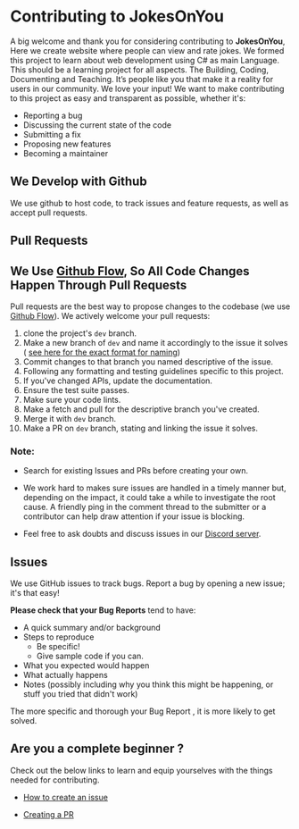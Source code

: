 # Contributing to JokesOnYou

A big welcome and thank you for considering contributing to **JokesOnYou**, Here we create website where people can view and rate jokes.
We formed this project to learn about web development using C# as main Language.
This should be a learning project for all aspects. The Building, Coding, Documenting and Teaching.
It’s people like you that make it a reality for users in our community.
We love your input! We want to make contributing to this project as easy and transparent as possible, whether it's:

- Reporting a bug
- Discussing the current state of the code
- Submitting a fix
- Proposing new features
- Becoming a maintainer

## We Develop with Github

We use github to host code, to track issues and feature requests, as well as accept pull requests.

## Pull Requests

## We Use [Github Flow](https://guides.github.com/introduction/flow/index.html), So All Code Changes Happen Through Pull Requests

Pull requests are the best way to propose changes to the codebase (we use [Github Flow](https://guides.github.com/introduction/flow/index.html)). We actively welcome your pull requests:

1. clone the project's `dev` branch.
2. Make a new branch of `dev` and name it accordingly to the issue it solves ( [see here for the exact format for naming](https://github.com/Code2Gether-Discord/JokesOnYou/wiki/How-To-Backlog#pull-requests))
3. Commit changes to that branch you named descriptive of the issue.
4. Following any formatting and testing guidelines specific to this project.
5. If you've changed APIs, update the documentation.
6. Ensure the test suite passes.
7. Make sure your code lints.
8. Make a fetch and pull for the descriptive branch you've created.
9. Merge it with `dev` branch.
10. Make a PR on `dev` branch, stating and linking the issue it solves.

### Note:

- Search for existing Issues and PRs before creating your own.

- We work hard to makes sure issues are handled in a timely manner but, depending on the impact, it could take a while to investigate the root cause. A friendly ping in the comment thread to the submitter or a contributor can help draw attention if your issue is blocking.

- Feel free to ask doubts and discuss issues in our [Discord server](https://discord.gg/fkksvX7YPR).

## Issues

We use GitHub issues to track bugs. Report a bug by opening a new issue; it's that easy!

**Please check that your Bug Reports** tend to have:

- A quick summary and/or background
- Steps to reproduce
  - Be specific!
  - Give sample code if you can.
- What you expected would happen
- What actually happens
- Notes (possibly including why you think this might be happening, or stuff you tried that didn't work)

The more specific and thorough your Bug Report , it is more likely to get solved.

## Are you a complete beginner ?

Check out the below links to learn and equip yourselves with the things needed for contributing.

- [How to create an issue](https://docs.github.com/en/github/managing-your-work-on-github/creating-an-issue)

- [Creating a PR](https://docs.github.com/en/github/collaborating-with-issues-and-pull-requests/creating-a-pull-request)
